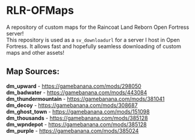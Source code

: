 # RLR-OFMaps
A repository of custom maps for the Raincoat Land Reborn Open Fortress server!  
This repository is used as a `sv_downloadurl` for a server I host in Open Fortress. It allows fast and hopefully seamless downloading of custom maps and other assets!  
 
## Map Sources:  
**dm_upward** - https://gamebanana.com/mods/298050  
**dm_badwater** - https://gamebanana.com/mods/443084  
**dm_thundermountain** - https://gamebanana.com/mods/381041  
**dm_decoy** - https://gamebanana.com/mods/308687  
**dm_ghost_town** - https://gamebanana.com/mods/151098  
**dm_thousands** - https://gamebanana.com/mods/385128  
**dm_wpndepot** - https://gamebanana.com/mods/385128  
**dm_purple** - https://gamebanana.com/mods/385024  
